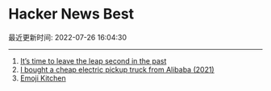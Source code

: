 # Hacker News Best

最近更新时间: 2022-07-26 16:04:30

--- 
1. [It’s time to leave the leap second in the past](https://engineering.fb.com/2022/07/25/production-engineering/its-time-to-leave-the-leap-second-in-the-past/) 
2. [I bought a cheap electric pickup truck from Alibaba (2021)](https://electrek.co/2021/10/25/i-actually-bought-a-cheap-electric-pickup-truck-from-alibaba-heres-what-showed-up/) 
3. [Emoji Kitchen](https://emoji.supply/kitchen/) 
